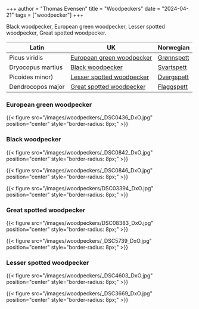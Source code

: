 +++
author = "Thomas Evensen"
title = "Woodpeckers"
date = "2024-04-21"
tags = ["woodpecker"]
+++

Black woodpecker, European green woodpecker, Lesser spotted woodpecker, Great spotted woodpecker.

| Latin      | UK | Norwegian |
| --------- |  --------- |    --------- |
| Picus viridis | [European green woodpecker](https://en.wikipedia.org/wiki/European_green_woodpecker) |  [Grønnspett](https://no.wikipedia.org/wiki/Grønnspett) |
| Dryocopus martius | [Black woodpecker](https://en.wikipedia.org/wiki/Black_woodpecker) |  [Svartspett](https://no.wikipedia.org/wiki/Svartspett) |
| Picoides minor) | [Lesser spotted woodpecker](https://en.wikipedia.org/wiki/Lesser_spotted_woodpecker) |  [Dvergspett](https://no.wikipedia.org/wiki/Dvergspett) |
| Dendrocopos major | [Great spotted woodpecker](https://en.wikipedia.org/wiki/Great_spotted_woodpecker) |  [Flaggspett](https://no.wikipedia.org/wiki/Flaggspett) |

### European green woodpecker

{{< figure src="/images/woodpeckers/_DSC0436_DxO.jpg" position="center" style="border-radius: 8px;" >}}

### Black woodpecker

{{< figure src="/images/woodpeckers/_DSC0842_DxO.jpg" position="center" style="border-radius: 8px;" >}}

{{< figure src="/images/woodpeckers/_DSC0846_DxO.jpg" position="center" style="border-radius: 8px;" >}}

{{< figure src="/images/woodpeckers/DSC03394_DxO.jpg" position="center" style="border-radius: 8px;" >}}

### Great spotted woodpecker

{{< figure src="/images/woodpeckers/DSC08383_DxO.jpg" position="center" style="border-radius: 8px;" >}}

{{< figure src="/images/woodpeckers/_DSC5739_DxO.jpg" position="center" style="border-radius: 8px;" >}}

### Lesser spotted woodpecker

{{< figure src="/images/woodpeckers/_DSC4603_DxO.jpg" position="center" style="border-radius: 8px;" >}}

{{< figure src="/images/woodpeckers/_DSC3669_DxO.jpg" position="center" style="border-radius: 8px;" >}}
